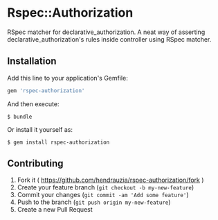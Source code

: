 # Rspec::Authorization

RSpec matcher for declarative_authorization. A neat way of asserting declarative_authorization's rules inside controller using RSpec matcher.

## Installation

Add this line to your application's Gemfile:

```ruby
gem 'rspec-authorization'
```

And then execute:

    $ bundle

Or install it yourself as:

    $ gem install rspec-authorization

## Contributing

1. Fork it ( https://github.com/hendrauzia/rspec-authorization/fork )
2. Create your feature branch (`git checkout -b my-new-feature`)
3. Commit your changes (`git commit -am 'Add some feature'`)
4. Push to the branch (`git push origin my-new-feature`)
5. Create a new Pull Request
